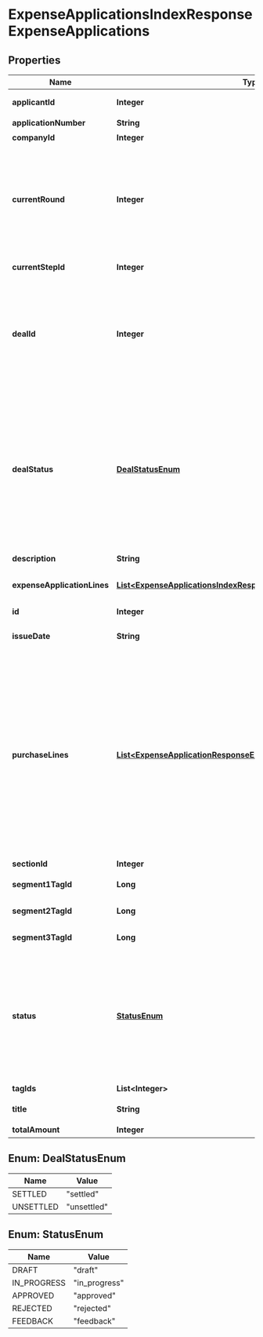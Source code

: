 

# ExpenseApplicationsIndexResponseExpenseApplications


## Properties

Name | Type | Description | Notes
------------ | ------------- | ------------- | -------------
**applicantId** | **Integer** | 申請者のユーザーID | 
**applicationNumber** | **String** | 申請No. | 
**companyId** | **Integer** | 事業所ID | 
**currentRound** | **Integer** | 現在のround。差し戻し等により申請がstepの最初からやり直しになるとroundの値が増えます。 |  [optional]
**currentStepId** | **Integer** | 現在承認ステップID |  [optional]
**dealId** | **Integer** | 取引ID (申請ステータス:statusがapprovedで、取引が存在する時のみdeal_idが表示されます) | 
**dealStatus** | [**DealStatusEnum**](#DealStatusEnum) | 取引ステータス (申請ステータス:statusがapprovedで、取引が存在する時のみdeal_statusが表示されます settled:精算済み, unsettled:清算待ち) | 
**description** | **String** | 備考 |  [optional]
**expenseApplicationLines** | [**List&lt;ExpenseApplicationsIndexResponseExpenseApplicationLines&gt;**](ExpenseApplicationsIndexResponseExpenseApplicationLines.md) | 経費申請の項目行一覧（配列） |  [optional]
**id** | **Integer** | 経費申請ID | 
**issueDate** | **String** | 申請日 (yyyy-mm-dd) | 
**purchaseLines** | [**List&lt;ExpenseApplicationResponseExpenseApplicationPurchaseLines&gt;**](ExpenseApplicationResponseExpenseApplicationPurchaseLines.md) | この項目はインボイス制度で利用する項目です。2023年4月上旬から利用できる予定です。利用可能となる前に予告なく変更がある場合があります。&lt;br&gt; 経費申請の申請行一覧（配列）  |  [optional]
**sectionId** | **Integer** | 部門ID |  [optional]
**segment1TagId** | **Long** | セグメント１ID |  [optional]
**segment2TagId** | **Long** | セグメント２ID |  [optional]
**segment3TagId** | **Long** | セグメント３ID |  [optional]
**status** | [**StatusEnum**](#StatusEnum) | 申請ステータス(draft:下書き, in_progress:申請中, approved:承認済, rejected:却下, feedback:差戻し) | 
**tagIds** | **List&lt;Integer&gt;** | メモタグID |  [optional]
**title** | **String** | 申請タイトル | 
**totalAmount** | **Integer** | 合計金額 |  [optional]



## Enum: DealStatusEnum

Name | Value
---- | -----
SETTLED | &quot;settled&quot;
UNSETTLED | &quot;unsettled&quot;



## Enum: StatusEnum

Name | Value
---- | -----
DRAFT | &quot;draft&quot;
IN_PROGRESS | &quot;in_progress&quot;
APPROVED | &quot;approved&quot;
REJECTED | &quot;rejected&quot;
FEEDBACK | &quot;feedback&quot;



